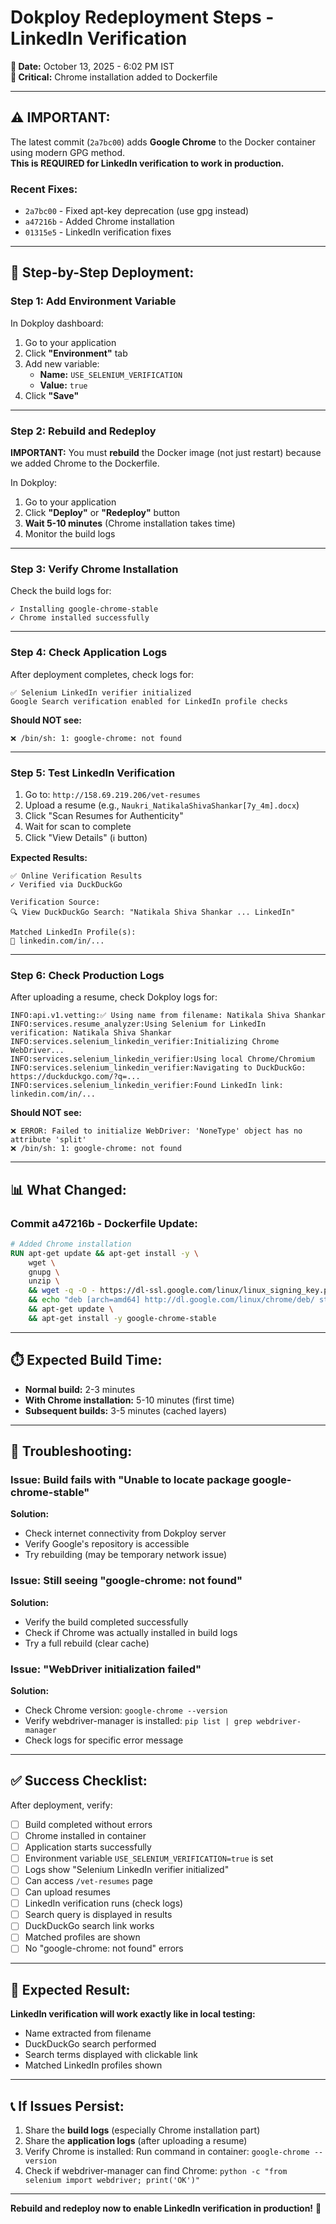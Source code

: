 # Dokploy Redeployment Steps - LinkedIn Verification

**📅 Date:** October 13, 2025 - 6:02 PM IST  
**🎯 Critical:** Chrome installation added to Dockerfile

---

## ⚠️ **IMPORTANT:**

The latest commit (`2a7bc00`) adds **Google Chrome** to the Docker container using modern GPG method.  
**This is REQUIRED for LinkedIn verification to work in production.**

### **Recent Fixes:**
- `2a7bc00` - Fixed apt-key deprecation (use gpg instead)
- `a47216b` - Added Chrome installation
- `01315e5` - LinkedIn verification fixes

---

## 🚀 **Step-by-Step Deployment:**

### **Step 1: Add Environment Variable**

In Dokploy dashboard:

1. Go to your application
2. Click **"Environment"** tab
3. Add new variable:
   - **Name:** `USE_SELENIUM_VERIFICATION`
   - **Value:** `true`
4. Click **"Save"**

---

### **Step 2: Rebuild and Redeploy**

**IMPORTANT:** You must **rebuild** the Docker image (not just restart) because we added Chrome to the Dockerfile.

In Dokploy:

1. Go to your application
2. Click **"Deploy"** or **"Redeploy"** button
3. **Wait 5-10 minutes** (Chrome installation takes time)
4. Monitor the build logs

---

### **Step 3: Verify Chrome Installation**

Check the build logs for:

```
✓ Installing google-chrome-stable
✓ Chrome installed successfully
```

---

### **Step 4: Check Application Logs**

After deployment completes, check logs for:

```
✅ Selenium LinkedIn verifier initialized
Google Search verification enabled for LinkedIn profile checks
```

**Should NOT see:**
```
❌ /bin/sh: 1: google-chrome: not found
```

---

### **Step 5: Test LinkedIn Verification**

1. Go to: `http://158.69.219.206/vet-resumes`
2. Upload a resume (e.g., `Naukri_NatikalaShivaShankar[7y_4m].docx`)
3. Click "Scan Resumes for Authenticity"
4. Wait for scan to complete
5. Click "View Details" (ℹ️ button)

**Expected Results:**
```
✅ Online Verification Results
✓ Verified via DuckDuckGo

Verification Source:
🔍 View DuckDuckGo Search: "Natikala Shiva Shankar ... LinkedIn"

Matched LinkedIn Profile(s):
💼 linkedin.com/in/...
```

---

### **Step 6: Check Production Logs**

After uploading a resume, check Dokploy logs for:

```
INFO:api.v1.vetting:✅ Using name from filename: Natikala Shiva Shankar
INFO:services.resume_analyzer:Using Selenium for LinkedIn verification: Natikala Shiva Shankar
INFO:services.selenium_linkedin_verifier:Initializing Chrome WebDriver...
INFO:services.selenium_linkedin_verifier:Using local Chrome/Chromium
INFO:services.selenium_linkedin_verifier:Navigating to DuckDuckGo: https://duckduckgo.com/?q=...
INFO:services.selenium_linkedin_verifier:Found LinkedIn link: linkedin.com/in/...
```

**Should NOT see:**
```
❌ ERROR: Failed to initialize WebDriver: 'NoneType' object has no attribute 'split'
❌ /bin/sh: 1: google-chrome: not found
```

---

## 📊 **What Changed:**

### **Commit a47216b - Dockerfile Update:**
```dockerfile
# Added Chrome installation
RUN apt-get update && apt-get install -y \
    wget \
    gnupg \
    unzip \
    && wget -q -O - https://dl-ssl.google.com/linux/linux_signing_key.pub | apt-key add - \
    && echo "deb [arch=amd64] http://dl.google.com/linux/chrome/deb/ stable main" >> /etc/apt/sources.list.d/google-chrome.list \
    && apt-get update \
    && apt-get install -y google-chrome-stable
```

---

## ⏱️ **Expected Build Time:**

- **Normal build:** 2-3 minutes
- **With Chrome installation:** 5-10 minutes (first time)
- **Subsequent builds:** 3-5 minutes (cached layers)

---

## 🐛 **Troubleshooting:**

### **Issue: Build fails with "Unable to locate package google-chrome-stable"**

**Solution:**
- Check internet connectivity from Dokploy server
- Verify Google's repository is accessible
- Try rebuilding (may be temporary network issue)

### **Issue: Still seeing "google-chrome: not found"**

**Solution:**
- Verify the build completed successfully
- Check if Chrome was actually installed in build logs
- Try a full rebuild (clear cache)

### **Issue: "WebDriver initialization failed"**

**Solution:**
- Check Chrome version: `google-chrome --version`
- Verify webdriver-manager is installed: `pip list | grep webdriver-manager`
- Check logs for specific error message

---

## ✅ **Success Checklist:**

After deployment, verify:

- [ ] Build completed without errors
- [ ] Chrome installed in container
- [ ] Application starts successfully
- [ ] Environment variable `USE_SELENIUM_VERIFICATION=true` is set
- [ ] Logs show "Selenium LinkedIn verifier initialized"
- [ ] Can access `/vet-resumes` page
- [ ] Can upload resumes
- [ ] LinkedIn verification runs (check logs)
- [ ] Search query is displayed in results
- [ ] DuckDuckGo search link works
- [ ] Matched profiles are shown
- [ ] No "google-chrome: not found" errors

---

## 🎉 **Expected Result:**

**LinkedIn verification will work exactly like in local testing:**
- Name extracted from filename
- DuckDuckGo search performed
- Search terms displayed with clickable link
- Matched LinkedIn profiles shown

---

## 📞 **If Issues Persist:**

1. Share the **build logs** (especially Chrome installation part)
2. Share the **application logs** (after uploading a resume)
3. Verify Chrome is installed: Run command in container: `google-chrome --version`
4. Check if webdriver-manager can find Chrome: `python -c "from selenium import webdriver; print('OK')"`

---

**Rebuild and redeploy now to enable LinkedIn verification in production!** 🚀
